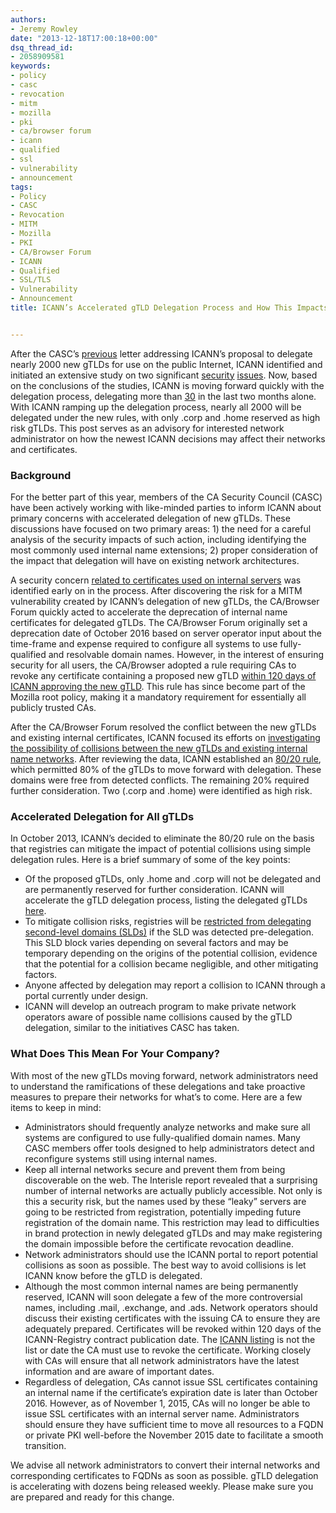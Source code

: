 ```yaml
---
authors:
- Jeremy Rowley
date: "2013-12-18T17:00:18+00:00"
dsq_thread_id:
- 2058909581
keywords:
- policy
- casc
- revocation
- mitm
- mozilla
- pki
- ca/browser forum
- icann
- qualified
- ssl
- vulnerability
- announcement
tags:
- Policy
- CASC
- Revocation
- MITM
- Mozilla
- PKI
- CA/Browser Forum
- ICANN
- Qualified
- SSL/TLS
- Vulnerability
- Announcement
title: ICANN’s Accelerated gTLD Delegation Process and How This Impacts Your Organization


---
```

After the CASC’s [previous][1] letter addressing ICANN’s proposal to delegate nearly 2000 new gTLDs for use on the public Internet, ICANN identified and initiated an extensive study on two significant [security][2] [issues][3]. Now, based on the conclusions of the studies, ICANN is moving forward quickly with the delegation process, delegating more than [30][4] in the last two months alone. With ICANN ramping up the delegation process, nearly all 2000 will be delegated under the new rules, with only .corp and .home reserved as high risk gTLDs. This post serves as an advisory for interested network administrator on how the newest ICANN decisions may affect their networks and certificates.

### Background

For the better part of this year, members of the CA Security Council (CASC) have been actively working with like-minded parties to inform ICANN about primary concerns with accelerated delegation of new gTLDs. These discussions have focused on two primary areas: 1) the need for a careful analysis of the security impacts of such action, including identifying the most commonly used internal name extensions; 2) proper consideration of the impact that delegation will have on existing network architectures.

A security concern [related to certificates used on internal servers][2] was identified early on in the process. After discovering the risk for a MITM vulnerability created by ICANN’s delegation of new gTLDs, the CA/Browser Forum quickly acted to accelerate the deprecation of internal name certificates for delegated gTLDs. The CA/Browser Forum originally set a deprecation date of October 2016 based on server operator input about the time-frame and expense required to configure all systems to use fully-qualified and resolvable domain names. However, in the interest of ensuring security for all users, the CA/Browser adopted a rule requiring CAs to revoke any certificate containing a proposed new gTLD [within 120 days of ICANN approving the new gTLD][5]. This rule has since become part of the Mozilla root policy, making it a mandatory requirement for essentially all publicly trusted CAs.

After the CA/Browser Forum resolved the conflict between the new gTLDs and existing internal certificates, ICANN focused its efforts on [investigating the possibility of collisions between the new gTLDs and existing internal name networks][6]. After reviewing the data, ICANN established an [80/20 rule][7], which permitted 80% of the gTLDs to move forward with delegation. These domains were free from detected conflicts. The remaining 20% required further consideration. Two (.corp and .home) were identified as high risk.

### Accelerated Delegation for All gTLDs

In October 2013, ICANN’s decided to eliminate the 80/20 rule on the basis that registries can mitigate the impact of potential collisions using simple delegation rules. Here is a brief summary of some of the key points:

  * Of the proposed gTLDs, only .home and .corp will not be delegated and are permanently reserved for further consideration. ICANN will accelerate the gTLD delegation process, listing the delegated gTLDs [here][4]. 
  * To mitigate collision risks, registries will be [restricted from delegating second-level domains (SLDs)][8] if the SLD was detected pre-delegation. This SLD block varies depending on several factors and may be temporary depending on the origins of the potential collision, evidence that the potential for a collision became negligible, and other mitigating factors.
  * Anyone affected by delegation may report a collision to ICANN through a portal currently under design. 
  * ICANN will develop an outreach program to make private network operators aware of possible name collisions caused by the gTLD delegation, similar to the initiatives CASC has taken.

### What Does This Mean For Your Company?

With most of the new gTLDs moving forward, network administrators need to understand the ramifications of these delegations and take proactive measures to prepare their networks for what’s to come. Here are a few items to keep in mind:

  * Administrators should frequently analyze networks and make sure all systems are configured to use fully-qualified domain names. Many CASC members offer tools designed to help administrators detect and reconfigure systems still using internal names. 
  * Keep all internal networks secure and prevent them from being discoverable on the web. The Interisle report revealed that a surprising number of internal networks are actually publicly accessible. Not only is this a security risk, but the names used by these “leaky” servers are going to be restricted from registration, potentially impeding future registration of the domain name. This restriction may lead to difficulties in brand protection in newly delegated gTLDs and may make registering the domain impossible before the certificate revocation deadline.
  * Network administrators should use the ICANN portal to report potential collisions as soon as possible. The best way to avoid collisions is let ICANN know before the gTLD is delegated. 
  * Although the most common internal names are being permanently reserved, ICANN will soon delegate a few of the more controversial names, including .mail, .exchange, and .ads. Network operators should discuss their existing certificates with the issuing CA to ensure they are adequately prepared. Certificates will be revoked within 120 days of the ICANN-Registry contract publication date. The [ICANN listing][4] is not the list or date the CA must use to revoke the certificate. Working closely with CAs will ensure that all network administrators have the latest information and are aware of important dates. 
  * Regardless of delegation, CAs cannot issue SSL certificates containing an internal name if the certificate’s expiration date is later than October 2016. However, as of November 1, 2015, CAs will no longer be able to issue SSL certificates with an internal server name. Administrators should ensure they have sufficient time to move all resources to a FQDN or private PKI well-before the November 2015 date to facilitate a smooth transition.

We advise all network administrators to convert their internal networks and corresponding certificates to FQDNs as soon as possible. gTLD delegation is accelerating with dozens being released weekly. Please make sure you are prepared and ready for this change.

 [1]: https://casecurity.org/2013/03/22/what-the-icann-ssac-report-doesnt-tell-you/
 [2]: http://www.icann.org/en/groups/ssac/documents/sac-057-en.pdf
 [3]: http://www.icann.org/en/groups/ssac/documents/sac-062-en.pdf
 [4]: http://newgtlds.icann.org/en/program-status/delegated-strings
 [5]: https://cabforum.org/internal-names/
 [6]: https://www.icann.org/en/about/staff/security/ssr/name-collision-02aug13-en.pdf
 [7]: https://www.icann.org/en/about/staff/security/ssr/new-gtld-collision-mitigation-05aug13-en.pdf
 [8]: http://www.icann.org/en/news/announcements/announcement-03dec13-en.htm